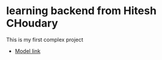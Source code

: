 # learning backend from Hitesh CHoudary

This is my first complex project

- [Model link](https://www.youtube.com/redirect?event=video_description&redir_token=QUFFLUhqblRISTYyQW5la1FLTXhUc3NKT21mWUZsQ2ZfQXxBQ3Jtc0trTnpNLUpDWTF3Qy10WEJqN096V1VTR29LUmFOaEE1bUdvQ1BCelpjR3phTEwzMk1kXzB5bEtqLWNocndCYzg2ektjQmVMcF92aXhabjF1UnAydk5QWWVhWnozVVRZellGamJxd3VhaXU1YUwzb1ZWWQ&q=https%3A%2F%2Fapp.eraser.io%2Fworkspace%2FYtPqZ1VogxGy1jzIDkzj%3Forigin%3Dshare&v=9B4CvtzXRpc)